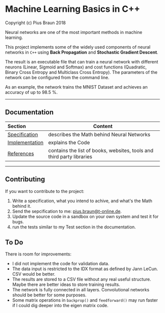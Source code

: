 # Machine Learning Basics in C++

Copyright (c) Pius Braun 2018

Neural networks are one of the most important methods in machine learning.

This project implements some of the widely used components of neural networks in `C++` using **Back Propagation** and **Stochastic Gradient Descent**. 

The result is an executable file that can train a neural network with different neurons (Linear, Sigmoid and Softmax) and cost functions (Quadratic, Binary Cross Entropy and Multiclass Cross Entropy). The parameters of the network can be configured from the command line.

As an example, the network trains the MNIST Dataset and achieves an accuracy of up to 98.5 %.

-----



## Documentation

| Section                                    | Content                                                      |
| :----------------------------------------- | ------------------------------------------------------------ |
| [Specification](https://github.com/pius-braun/MLBasicC/docs/Specification.html)   | describes the Math behind Neural Networks                    |
| [Implementation](docs/Implementation.html) | explains the Code                                            |
| [References](docs/References.html)         | contains the list of books, websites, tools and third party libraries |

-----



## Contributing

If you want to contribute to the project:

1. Write a specification, what you intend to achive, and what's the Math behind it.
2. Send the sepcification to me: pius.braun@t-online.de.
3. Update the source code in a sandbox on your own system and test it for bugs.
4. run the tests similar to my Test section in the documentation.



## To Do

There is room for improvements:

- I did not implement the code for validation data.
- The data input is restricted to the IDX format as defined by Jann LeCun. CSV would be better.
- The results are stored to a CSV file without any real useful structure. Maybe there are better ideas to store training results.
- The network is fully connected in all layers. Convolutional networks should be better for some purposes.
- Some matrix operations in `backprop()` and `feedforward()` may run faster if I could dig deeper into the eigen matrix code.


